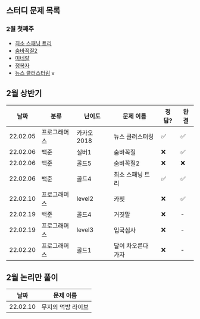 ## 스터디 문제 목록

### 2월 첫째주

* [최소 스패닝 트리](https://www.acmicpc.net/problem/1197)
* [숨바꼭질2](https://www.acmicpc.net/problem/12851)
* [미네랄](https://www.acmicpc.net/problem/2933)
* [정복자](https://www.acmicpc.net/problem/14950)
* [뉴스 클러스터링](https://programmers.co.kr/learn/courses/30/lessons/17677) v

## 2월 상반기

|날짜|분류|난이도|문제 이름| 정답?| 완결|
|-|-|-|-|-|-|
|22.02.05 | 프로그래머스 | 카카오 2018 | 뉴스 클러스터링 |:white_check_mark: | :white_check_mark: |
|22.02.06 | 백준 | 실버1 | 숨바꼭질 | :x: | :white_check_mark:|
|22.02.06 | 백준 | 골드5 | 숨바꼭질2 | :x: | :x:|
|22.02.06 | 백준 | 골드4 | 최소 스패닝 트리 | :white_check_mark: | :white_check_mark:|
|22.02.10 | 프로그래머스 | level2 | 카펫 | :x: | :white_check_mark:|
|22.02.19 | 백준 | 골드4 | 거짓말 | :x: | -|
|22.02.19 | 프로그래머스 | level3 | 입국심사 | :x: | -|
|22.02.20 | 프로그래머스 | 골드1 | 달이 차오른다 가자 | :x: | -|

## 2월 논리만 풀이

|날짜|문제 이름|
|-|-|
|22.02.10|무지의 먹방 라이브|